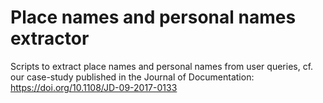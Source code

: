 
# Place names and personal names extractor

Scripts to extract place names and personal names from user queries, cf. our case-study published in the Journal of Documentation: https://doi.org/10.1108/JD-09-2017-0133



